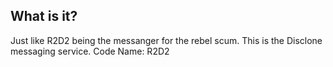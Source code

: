 ## What is it?

Just like R2D2 being the messanger for the rebel scum.
This is the Disclone messaging service. Code Name: R2D2